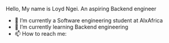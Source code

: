 Hello, My name is Loyd Ngei. An aspiring Backend engineer

- 🔭 I’m currently a Software engineering student at AlxAfrica
- 🌱 I’m currently learning Backend engineering
- 📫 How to reach me: 

